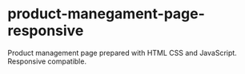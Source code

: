 # product-manegament-page-responsive
Product management page prepared with HTML CSS and JavaScript. Responsive compatible.
